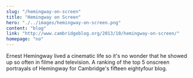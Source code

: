 ```yaml
--- 
slug: "/hemingway-on-screen"
title: "Hemingway on Screen"
hero: "./../images/hemingway-on-screen.png"
content: "blog"
link: "http://www.cambridgeblog.org/2013/10/hemingway-on-screen/"
homepage: "no"
---
```


Ernest Hemingway lived a cinematic life so it's no wonder that he showed up so often in filme and television. A ranking of the top 5 onscreen portrayals of Hemingway for Cambridge's fifteen eightyfour blog. 